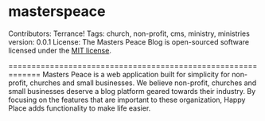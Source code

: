 # masterspeace
Contributors: Terrance!
Tags: church, non-profit, cms, ministry, ministries
version: 0.0.1
License: The Masters Peace Blog is open-sourced software licensed under the [MIT license](http://opensource.org/licenses/MIT).

=============================================================
Masters Peace is a web application built for simplicity for non-profit, 
churches and small businesses. We believe non-profit, churches and 
small businesses deserve a blog platform geared towards their industry. 
By focusing on the features that are important to these organization, 
Happy Place adds functionality to make life easier.
